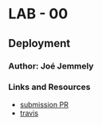 # LAB - 00

## Deployment

### Author: Joé Jemmely

### Links and Resources
* [submission PR](https://github.com/401-advanced-javascript-joejemmely/lab-00/pull/1)
* [travis](https://travis-ci.com/401-advanced-javascript-joejemmely/lab-00/branches)
